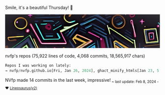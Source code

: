 Smile, it's a beautiful Thursday! 🌺

![banner](./assets/banner.jpg)

nvfp's repos (75,922 lines of code, 4,068 commits, 18,565,917 chars)

```python
Repos I was working on lately:
→ nvfp/nvfp.github.io[Fri, Jan 26, 2024], ghact_minify_htmls[Jan 23, 5:01AM utc+0000], ghact_auto_permalink[Monday]
```

NVfp made 14 commits in the last week, impressive!<sub> ~ last update: Feb 8, 2024 - ❤️ [Lineosaurus(v2)](https://github.com/Lineosaurus/Lineosaurus)</sub>